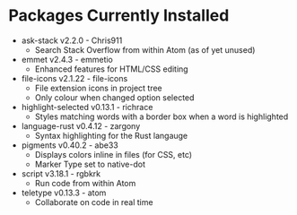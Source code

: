 # Packages Currently Installed

* ask-stack v2.2.0 - Chris911
  - Search Stack Overflow from within Atom (as of yet unused)
* emmet v2.4.3 - emmetio
  - Enhanced features for HTML/CSS editing
* file-icons v2.1.22 - file-icons
  - File extension icons in project tree
  - Only colour when changed option selected
* highlight-selected v0.13.1 - richrace
  - Styles matching words with a border box when a word is highlighted
* language-rust v0.4.12 - zargony
  - Syntax highlighting for the Rust langauge
* pigments v0.40.2 - abe33
  - Displays colors inline in files (for CSS, etc)
  - Marker Type set to native-dot
* script v3.18.1 - rgbkrk
  - Run code from within Atom
* teletype v0.13.3 - atom
  - Collaborate on code in real time
